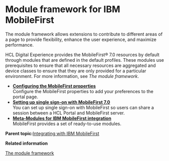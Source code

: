 # Module framework for IBM MobileFirst

The module framework allows extensions to contribute to different areas of a page to provide flexibility, enhance the user experience, and maximize performance.

HCL Digital Experience provides the MobileFirst® 7.0 resources by default through modules that are defined in the default profiles. These modules use prerequisites to ensure that all necessary resources are aggregated and device classes to ensure that they are only provided for a particular environment. For more information, see *The module framework*.

-   **[Configuring the MobileFirst properties](../integrate/wl_config_prop.md)**  
Configure the MobileFirst properties to add your preferences to the portal page.
-   **[Setting up single sign-on with MobileFirst 7.0](../integrate/wl_sso_cf07.md)**  
You can set up single sign-on with MobileFirst so users can share a session between a HCL Portal and MobileFirst server.
-   **[Meta-Modules for IBM MobileFirst integration](../integrate/wl_int_metamodules.md)**  
MobileFirst provides a set of ready-to-use modules.

**Parent topic:**[Integrating with IBM MobileFirst](../integrate/wl_integrt.md)

**Related information**  


[The module framework](../dev-theme/themeopt_module.md)

